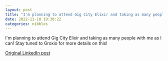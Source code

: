 ```yaml
---
layout: post
title: "I'm planning to attend Gig City Elixir and taking as many people with me as I can! Stay tuned to Groxio for more details on this!"
date: 2022-11-10 19:30:22
categories: nibbles
---
```


I'm planning to attend Gig City Elixir and taking as many people with me as I can! Stay tuned to Groxio for more details on this!

[Original LinkedIn post](https://www.linkedin.com/feed/update/urn%3Ali%3AugcPost%3A6996554666553606144)
